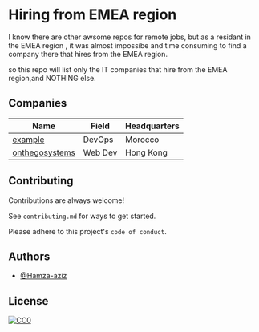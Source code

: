
# Hiring from EMEA region

I know there are other awsome repos for remote jobs, but as a residant in the EMEA region , it was almost impossibe and time consuming to find a company there that hires from the EMEA region.


so this repo will list only the IT companies that hire from the EMEA region,and NOTHING else.
## Companies


Name | Field | Headquarters
-----|------- | ------- 
[example](https://example.com) | DevOps | Morocco
[onthegosystems](https://onthegosystems.com/jobs/) | Web Dev | Hong Kong



## Contributing

Contributions are always welcome!

See `contributing.md` for ways to get started.

Please adhere to this project's `code of conduct`.


## Authors

- [@Hamza-aziz](https://www.github.com/hamza-aziz)


## License

[![CC0](https://mirrors.creativecommons.org/presskit/buttons/88x31/svg/cc-zero.svg)](https://creativecommons.org/publicdomain/zero/1.0/)


